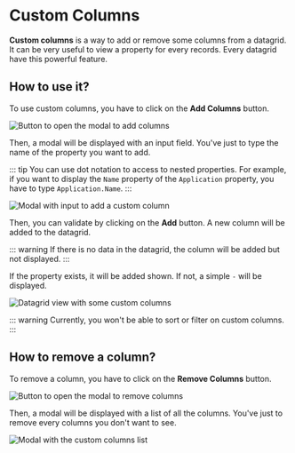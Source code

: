 # Custom Columns

**Custom columns** is a way to add or remove some columns from a datagrid. It can be very useful to view a property for every records. Every datagrid have this powerful feature.

## How to use it?

To use custom columns, you have to click on the **Add Columns** button.

![Button to open the modal to add columns](./assets/add-columns.png)

Then, a modal will be displayed with an input field. You've just to type the name of the property you want to add.

::: tip
You can use dot notation to access to nested properties. For example, if you want to display the `Name` property of the `Application` property, you have to type `Application.Name`.
:::

![Modal with input to add a custom column](./assets/add-columns-modal.png)

Then, you can validate by clicking on the **Add** button. A new column will be added to the datagrid.

::: warning
If there is no data in the datagrid, the column will be added but not displayed.
:::

If the property exists, it will be added shown. If not, a simple `-` will be displayed.

![Datagrid view with some custom columns](./assets/add-columns-result.png)

::: warning
Currently, you won't be able to sort or filter on custom columns.
:::

## How to remove a column?

To remove a column, you have to click on the **Remove Columns** button.

![Button to open the modal to remove columns](./assets/remove-columns.png)

Then, a modal will be displayed with a list of all the columns. You've just to remove every columns you don't want to see.

![Modal with the custom columns list](./assets/remove-columns-modal.png)
